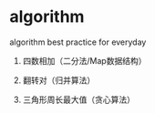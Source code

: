 # algorithm
algorithm best practice for everyday

1. 四数相加（二分法/Map数据结构）

2. 翻转对（归并算法）

3. 三角形周长最大值（贪心算法）